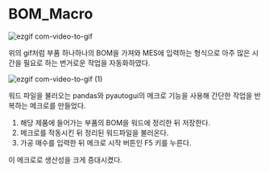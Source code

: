 # BOM_Macro


![ezgif com-video-to-gif](https://github.com/jun9898/BOM_Macro/assets/129564528/7ccd7260-8c86-4b8b-aefe-88e1e26aa3b7)



위의 gif처럼 부품 하나하나의 BOM을 가져와 MES에 입력하는 형식으로 아주 많은 시간을 필요로 하는 번거로운 작업을 자동화하였다.


![ezgif com-video-to-gif (1)](https://github.com/jun9898/BOM_Macro/assets/129564528/704d1aa6-69c7-4270-9ac4-144ae084761c)



워드 파일을 불러오는 pandas와 pyautogui의 메크로 기능을 사용해 간단한 작업을 반복하는 메크로를 만들었다.

1. 해당 제품에 들어가는 부품의 BOM을 워드에 정리한 뒤 저장한다.
2. 메크로를 작동시킨 뒤 정리된 워드파일을 불러온다.
3. 가공 매수를 입력한 뒤 메크로 시작 버튼인 F5 키를 누른다.

이 메크로로 생산성을 크게 증대시켰다.
